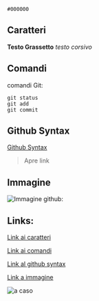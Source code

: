 `#000000`
## Caratteri

**Testo Grassetto**
*testo corsivo*


## Comandi
comandi Git:
```
git status
git add
git commit
```


## Github Syntax

[Github Syntax](https://docs.github.com/en/get-started/writing-on-github/getting-started-with-writing-and-formatting-on-github/basic-writing-and-formatting-syntax)
> Apre link


## Immagine
![Immagine github:](https://th.bing.com/th/id/OIP.yWNibBRepmC6fO7mZnicCgHaHa?w=180&h=180&c=7&r=0&o=5&pid=1.7)






## **Links:**

[Link ai caratteri](#caratteri)


[Link ai comandi](#comandi)


[Link al github syntax](#github-syntax)


[Link a immagine](#immagine)

![a caso](https://www.testo-unico-sicurezza.com/81/_media/img/large/playstoremy81.jpg)

